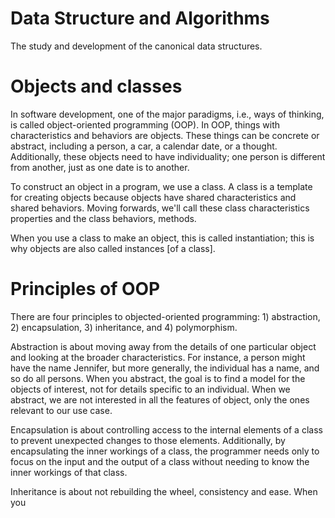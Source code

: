 # Data Structure and Algorithms

The study and development of the canonical data structures.

# Objects and classes

In software development, one of the major paradigms, i.e., ways of thinking, is called object-oriented programming (OOP). In OOP, things with characteristics and behaviors are objects. These things can be concrete or abstract, including a person, a car, a calendar date, or a thought. Additionally, these objects need to have individuality; one person is different from another, just as one date is to another.

To construct an object in a program, we use a class. A class is a template for creating objects because objects have shared characteristics and shared behaviors. Moving forwards, we'll call these class characteristics properties and the class behaviors, methods.

When you use a class to make an object, this is called instantiation; this is why objects are also called instances [of a class].

# Principles of OOP

There are four principles to objected-oriented programming: 1) abstraction, 2) encapsulation, 3) inheritance, and 4) polymorphism.

Abstraction is about moving away from the details of one particular object and looking at the broader characteristics. For instance, a person might have the name Jennifer, but more generally, the individual has a name, and so do all persons. When you abstract, the goal is to find a model for the objects of interest, not for details specific to an individual. When we abstract, we are not interested in all the features of object, only the ones relevant to our use case.

Encapsulation is about controlling access to the internal elements of a class to prevent unexpected changes to those elements. Additionally, by encapsulating the inner workings of a class, the programmer needs only to focus on the input and the output of a class without needing to know the inner workings of that class.

Inheritance is about not rebuilding the wheel, consistency and ease. When you
